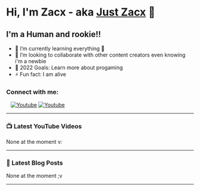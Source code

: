# Hi, I'm Zacx  - aka [Just Zacx][youtube] 👋 



## I'm a Human and rookie!!

- 🌱 I’m currently learning everything 🤣
- 👯 I’m looking to collaborate with other content creators even knowing i'm a newbie
- 🥅 2022 Goals: Learn more about progaming 
- ⚡ Fun fact: I am alive

### Connect with me:

&nbsp;&nbsp;
[![Youtube](./img/youtube-light.svg)](https://www.youtube.com/channel/UCWYN0kFKK2yJPz1-S2NnmIA#gh-light-mode-only)
[![Youtube](./img/youtube-dark.svg)](https://www.youtube.com/channel/UCWYN0kFKK2yJPz1-S2NnmIA#gh-dark-mode-only)



---

### 📺 Latest YouTube Videos

<!-- YOUTUBE:START -->
None at the moment v:
<!-- YOUTUBE:END -->



---

### 📕 Latest Blog Posts

<!-- BLOG-POST-LIST:START -->
None at the moment ;v
<!-- BLOG-POST-LIST:END -->


---

  




</details>

[youtube]: https://youtube.com/Just-Zacx
